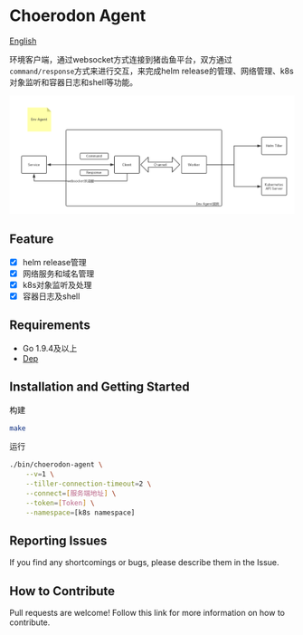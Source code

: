 # Choerodon Agent

[English](README.md)

环境客户端，通过websocket方式连接到猪齿鱼平台，双方通过`command/response`方式来进行交互，来完成helm release的管理、网络管理、k8s对象监听和容器日志和shell等功能。

![](image/design.png)

## Feature

- [x] helm release管理
- [x] 网络服务和域名管理
- [x] k8s对象监听及处理
- [x] 容器日志及shell

## Requirements

- Go 1.9.4及以上
- [Dep](https://github.com/golang/dep)

## Installation and Getting Started

构建
```bash
make
```

运行
```bash
./bin/choerodon-agent \
    --v=1 \
    --tiller-connection-timeout=2 \
    --connect=[服务端地址] \
    --token=[Token] \
    --namespace=[k8s namespace]
```

## Reporting Issues

If you find any shortcomings or bugs, please describe them in the Issue.
    
## How to Contribute
Pull requests are welcome! Follow this link for more information on how to contribute.
